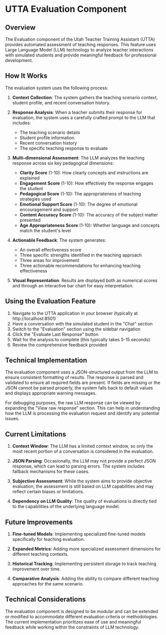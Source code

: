 # UTTA Evaluation Component

## Overview

The Evaluation component of the Utah Teacher Training Assistant (UTTA) provides automated assessment of teaching responses. This feature uses Large Language Model (LLM) technology to analyze teacher interactions with simulated students and provide meaningful feedback for professional development.

## How It Works

The evaluation system uses the following process:

1. **Context Collection**: The system gathers the teaching scenario context, student profile, and recent conversation history.

2. **Response Analysis**: When a teacher submits their response for evaluation, the system uses a carefully crafted prompt to the LLM that includes:
   - The teaching scenario details
   - Student profile information
   - Recent conversation history
   - The specific teaching response to evaluate

3. **Multi-dimensional Assessment**: The LLM analyzes the teaching response across six key pedagogical dimensions:
   - **Clarity Score** (1-10): How clearly concepts and instructions are explained
   - **Engagement Score** (1-10): How effectively the response engages the student
   - **Pedagogical Score** (1-10): The appropriateness of teaching strategies used
   - **Emotional Support Score** (1-10): The degree of emotional encouragement and support
   - **Content Accuracy Score** (1-10): The accuracy of the subject matter presented
   - **Age Appropriateness Score** (1-10): Whether language and concepts match the student's level

4. **Actionable Feedback**: The system generates:
   - An overall effectiveness score
   - Three specific strengths identified in the teaching approach
   - Three areas for improvement
   - Three actionable recommendations for enhancing teaching effectiveness

5. **Visual Representation**: Results are displayed both as numerical scores and through an interactive bar chart for easy interpretation.

## Using the Evaluation Feature

1. Navigate to the UTTA application in your browser (typically at http://localhost:8501)
2. Have a conversation with the simulated student in the "Chat" section
3. Switch to the "Evaluation" section using the sidebar navigation
4. Click the "Evaluate Last Response" button
5. Wait for the analysis to complete (this typically takes 5-15 seconds)
6. Review the comprehensive feedback provided

## Technical Implementation

The evaluation component uses a JSON-structured output from the LLM to ensure consistent formatting of results. The response is parsed and validated to ensure all required fields are present. If fields are missing or the JSON cannot be parsed properly, the system falls back to default values and displays appropriate warning messages.

For debugging purposes, the raw LLM response can be viewed by expanding the "View raw response" section. This can help in understanding how the LLM is processing the evaluation request and identify any potential issues.

## Current Limitations

1. **Context Window**: The LLM has a limited context window, so only the most recent portion of a conversation is considered in the evaluation.

2. **JSON Parsing**: Occasionally, the LLM may not provide a perfect JSON response, which can lead to parsing errors. The system includes fallback mechanisms for these cases.

3. **Subjective Assessment**: While the system aims to provide objective evaluation, the assessment is still based on LLM capabilities and may reflect certain biases or limitations.

4. **Dependency on LLM Quality**: The quality of evaluations is directly tied to the capabilities of the underlying language model.

## Future Improvements

1. **Fine-tuned Models**: Implementing specialized fine-tuned models specifically for teaching evaluation.

2. **Expanded Metrics**: Adding more specialized assessment dimensions for different teaching contexts.

3. **Historical Tracking**: Implementing persistent storage to track teaching improvement over time.

4. **Comparative Analysis**: Adding the ability to compare different teaching approaches for the same scenario.

## Technical Considerations

The evaluation component is designed to be modular and can be extended or modified to accommodate different evaluation criteria or methodologies. The current implementation prioritizes ease of use and meaningful feedback while working within the constraints of LLM technology. 